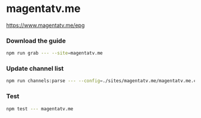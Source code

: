 # magentatv.me

https://www.magentatv.me/epg

### Download the guide

```sh
npm run grab --- --site=magentatv.me
```

### Update channel list

```sh
npm run channels:parse --- --config=./sites/magentatv.me/magentatv.me.config.js --output=./sites/magentatv.me/magentatv.me.channels.xml
```

### Test

```sh
npm test --- magentatv.me
```
